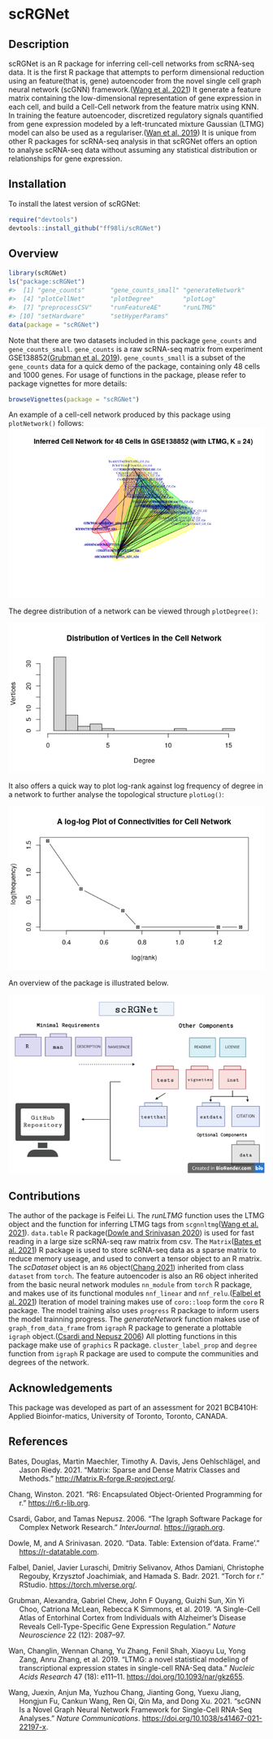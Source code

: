 
<!-- README.md is generated from README.Rmd. Please edit that file -->

# scRGNet

## Description

<!-- badges: start -->
<!-- badges: end -->

scRGNet is an R package for inferring cell-cell networks from scRNA-seq
data. It is the first R package that attempts to perform dimensional
reduction using an feature(that is, gene) autoencoder from the novel
single cell graph neural network (scGNN) framework.([Wang et al.
2021](#ref-scGNN)) It generate a feature matrix containing the
low-dimensional representation of gene expression in each cell, and
build a Cell-Cell network from the feature matrix using KNN. In training
the feature autoencoder, discretized regulatory signals quantified from
gene expression modeled by a left-truncated mixture Gaussian (LTMG)
model can also be used as a regulariser.([Wan et al. 2019](#ref-LTMG))
It is unique from other R packages for scRNA-seq analysis in that
scRGNet offers an option to analyse scRNA-seq data without assuming any
statistical distribution or relationships for gene expression.

## Installation

To install the latest version of scRGNet:

``` r
require("devtools")
devtools::install_github("ff98li/scRGNet")
```

## Overview

``` r
library(scRGNet)
ls("package:scRGNet")
#>  [1] "gene_counts"       "gene_counts_small" "generateNetwork"  
#>  [4] "plotCellNet"       "plotDegree"        "plotLog"          
#>  [7] "preprocessCSV"     "runFeatureAE"      "runLTMG"          
#> [10] "setHardware"       "setHyperParams"
data(package = "scRGNet")
```

Note that there are two datasets included in this package `gene_counts`
and `gene_counts_small`. `gene_counts` is a raw scRNA-seq matrix from
experiment GSE138852([Grubman et al. 2019](#ref-GSE138852)).
`gene_counts_small` is a subset of the `gene_counts` data for a quick
demo of the package, containing only 48 cells and 1000 genes. For usage
of functions in the package, please refer to package vignettes for more
details:

``` r
browseVignettes(package = "scRGNet")
```

An example of a cell-cell network produced by this package using
`plotNetwork()` follows:
![](./inst/extdata/batch_5_epoch_100_loss_21910_ltmg_k24.png)

The degree distribution of a network can be viewed through
`plotDegree()`:

![](./inst/extdata/dist.png)

It also offers a quick way to plot log-rank against log frequency of
degree in a network to further analyse the topological structure
`plotLog()`:

![](./inst/extdata/log.png)

An overview of the package is illustrated below.

![](./inst/extdata/structure.png)

## Contributions

The author of the package is Feifei Li. The *runLTMG* function uses the
LTMG object and the function for inferring LTMG tags from
`scgnnltmg`([Wang et al. 2021](#ref-scGNN)). `data.table` R
package([Dowle and Srinivasan 2020](#ref-dt)) is used for fast reading
in a large size scRNA-seq raw matrix from csv. The `Matrix`([Bates et
al. 2021](#ref-matrix)) R package is used to store scRNA-seq data as a
sparse matrix to reduce memory useage, and used to convert a tensor
object to an R matrix. The *scDataset* object is an `R6` object([Chang
2021](#ref-r6)) inherited from class `dataset` from `torch`. The feature
autoencoder is also an R6 object inherited from the basic neural network
modules `nn_module` from `torch` R package, and makes use of its
functional modules `nnf_linear` and `nnf_relu`.([Falbel et al.
2021](#ref-torch)) Iteration of model training makes use of `coro::loop`
form the `coro` R package. The model training also uses `progress` R
package to inform users the model trainning progress. The
*generateNetwork* function makes use of `graph_from_data_frame` from
`igraph` R package to generate a plottable `igraph` object.([Csardi and
Nepusz 2006](#ref-igraph)) All plotting functions in this package make
use of `graphics` R package. `cluster_label_prop` and `degree` function
from `igraph` R package are used to compute the communities and degrees
of the network.

## Acknowledgements

This package was developed as part of an assessment for 2021 BCB410H:
Applied Bioinfor-matics, University of Toronto, Toronto, CANADA.

## References

<div id="refs" class="references csl-bib-body hanging-indent">

<div id="ref-matrix" class="csl-entry">

Bates, Douglas, Martin Maechler, Timothy A. Davis, Jens Oehlschlägel,
and Jason Riedy. 2021. “Matrix: Sparse and Dense Matrix Classes and
Methods.” <http://Matrix.R-forge.R-project.org/>.

</div>

<div id="ref-r6" class="csl-entry">

Chang, Winston. 2021. “R6: Encapsulated Object-Oriented Programming for
r.” <https://r6.r-lib.org>.

</div>

<div id="ref-igraph" class="csl-entry">

Csardi, Gabor, and Tamas Nepusz. 2006. “The Igraph Software Package for
Complex Network Research.” *InterJournal*. <https://igraph.org>.

</div>

<div id="ref-dt" class="csl-entry">

Dowle, M, and A Srinivasan. 2020. “Data. Table: Extension of’data.
Frame’.” <https://r-datatable.com>.

</div>

<div id="ref-torch" class="csl-entry">

Falbel, Daniel, Javier Luraschi, Dmitriy Selivanov, Athos Damiani,
Christophe Regouby, Krzysztof Joachimiak, and Hamada S. Badr. 2021.
“Torch for r.” RStudio. <https://torch.mlverse.org/>.

</div>

<div id="ref-GSE138852" class="csl-entry">

Grubman, Alexandra, Gabriel Chew, John F Ouyang, Guizhi Sun, Xin Yi
Choo, Catriona McLean, Rebecca K Simmons, et al. 2019. “A Single-Cell
Atlas of Entorhinal Cortex from Individuals with Alzheimer’s Disease
Reveals Cell-Type-Specific Gene Expression Regulation.” *Nature
Neuroscience* 22 (12): 2087–97.

</div>

<div id="ref-LTMG" class="csl-entry">

Wan, Changlin, Wennan Chang, Yu Zhang, Fenil Shah, Xiaoyu Lu, Yong Zang,
Anru Zhang, et al. 2019. “<span class="nocase">LTMG: a novel statistical
modeling of transcriptional expression states in single-cell RNA-Seq
data</span>.” *Nucleic Acids Research* 47 (18): e111–11.
<https://doi.org/10.1093/nar/gkz655>.

</div>

<div id="ref-scGNN" class="csl-entry">

Wang, Juexin, Anjun Ma, Yuzhou Chang, Jianting Gong, Yuexu Jiang,
Hongjun Fu, Cankun Wang, Ren Qi, Qin Ma, and Dong Xu. 2021. “scGNN Is a
Novel Graph Neural Network Framework for Single-Cell RNA-Seq Analyses.”
*Nature Communications*. <https://doi.org/10.1038/s41467-021-22197-x>.

</div>

</div>
